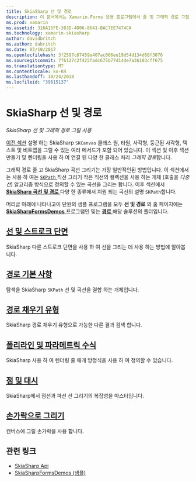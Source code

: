 ```yaml
---
title: SkiaSharp 선 및 경로
description: 이 문서에서는 Xamarin.Forms 응용 프로그램에서 줄 및 그래픽 경로 그릴 SkiaSharp 사용 방법에 설명 하 고 샘플 코드를 사용 하 여이 보여 줍니다.
ms.prod: xamarin
ms.assetid: 316A15FE-383D-4D06-8641-BAC7EE7474CA
ms.technology: xamarin-skiasharp
author: davidbritch
ms.author: dabritch
ms.date: 03/10/2017
ms.openlocfilehash: 3f2597c67459e407ac066ee19d54d134d60f3076
ms.sourcegitcommit: 7f6127c2f425fadc675b77d14de7a36103cff675
ms.translationtype: MT
ms.contentlocale: ko-KR
ms.lasthandoff: 10/24/2018
ms.locfileid: "39615137"
---
```

# <a name="skiasharp-lines-and-paths"></a>SkiaSharp 선 및 경로

_SkiaSharp 선 및 그래픽 경로 그릴 사용_

[이전 섹션](~/xamarin-forms/user-interface/graphics/skiasharp/basics/index.md) 설명 하는 SkiaSharp `SKCanvas` 클래스 원, 타원, 사각형, 둥근된 사각형, 텍스트 및 비트맵을 그릴 수 있는 여러 메서드가 포함 되어 있습니다. 이 섹션 및 이후 섹션 만들기 및 렌더링을 사용 하 여 연결 된 다양 한 클래스 처리 *그래픽 경로*합니다.

그래픽 경로 줄 고 SkiaSharp 곡선 그리기는 가장 일반적인된 방법입니다. 이 섹션에서는 사용 하 여는 [ `SKPath` ](xref:SkiaSharp.SKPath) 직선 그리기 작은 직선의 컬렉션을 사용 하는 개체 (호출을 *다중선*) 알고리즘 방식으로 정의할 수 있는 곡선을 그리는 합니다. 이후 섹션에서 [ **SkiaSharp 곡선 및 경로** ](../curves/index.md) 다양 한 종류에서 지원 되는 곡선의 설명 `SKPath`합니다.

머리글 아래에 나타나고이 단원의 샘플 프로그램을 모두 **선 및 경로** 의 홈 페이지에는 [ **SkiaSharpFormsDemos** ](https://developer.xamarin.com/samples/xamarin-forms/SkiaSharpForms/Demos/) 프로그램인 및는 [ **경로** ](https://github.com/xamarin/xamarin-forms-samples/tree/master/SkiaSharpForms/Demos/Demos/SkiaSharpFormsDemos/Paths) 해당 솔루션의 폴더입니다.

## <a name="lines-and-stroke-capslinesmd"></a>[선 및 스트로크 단면](lines.md)

SkiaSharp 다른 스트로크 단면을 사용 하 여 선을 그리는 데 사용 하는 방법에 알아봅니다.

## <a name="path-basicspathsmd"></a>[경로 기본 사항](paths.md)

탐색을 SkiaSharp `SKPath` 선 및 곡선을 결합 하는 개체입니다.

## <a name="the-path-fill-typesfill-typesmd"></a>[경로 채우기 유형](fill-types.md)

SkiaSharp 경로 채우기 유형으로 가능한 다른 결과 검색 합니다.

## <a name="polylines-and-parametric-equationspolylinesmd"></a>[폴리라인 및 파라메트릭 수식](polylines.md)

SkiaSharp 사용 하 여 렌더링 줄 매개 방정식을 사용 하 여 정의할 수 있습니다.

## <a name="dots-and-dashesdotsmd"></a>[점 및 대시](dots.md)

SkiaSharp에서 점선과 파선 선 그리기의 복잡성을 마스터입니다.

## <a name="finger-paintingfinger-paintmd"></a>[손가락으로 그리기](finger-paint.md)

캔버스에 그릴 손가락을 사용 합니다.


## <a name="related-links"></a>관련 링크

- [SkiaSharp Api](https://docs.microsoft.com/dotnet/api/skiasharp)
- [SkiaSharpFormsDemos (샘플)](https://developer.xamarin.com/samples/xamarin-forms/SkiaSharpForms/Demos/)
